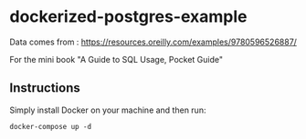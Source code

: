 # dockerized-postgres-example

Data comes from : https://resources.oreilly.com/examples/9780596526887/

For the mini book "A Guide to SQL Usage, Pocket Guide"  

## Instructions

Simply install Docker on your machine and then run:

    docker-compose up -d

